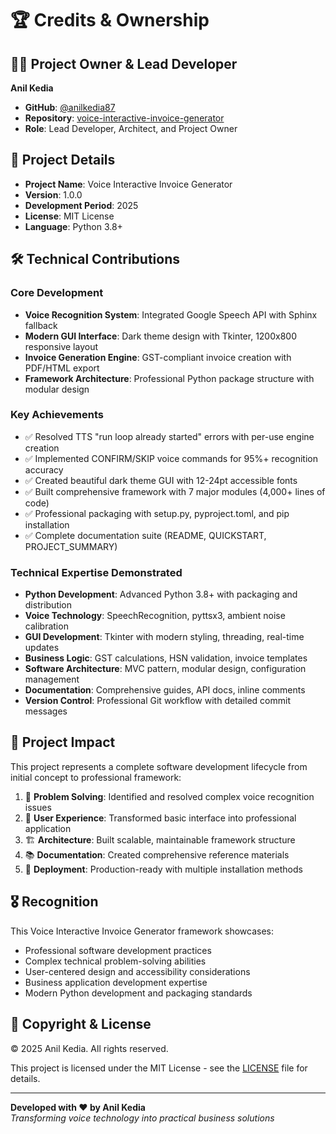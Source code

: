 # 🏆 Credits & Ownership

## 👨‍💻 Project Owner & Lead Developer

**Anil Kedia**
- **GitHub**: [@anilkedia87](https://github.com/anilkedia87)
- **Repository**: [voice-interactive-invoice-generator](https://github.com/anilkedia87/voice-interactive-invoice-generator)
- **Role**: Lead Developer, Architect, and Project Owner

## 🎯 Project Details

- **Project Name**: Voice Interactive Invoice Generator
- **Version**: 1.0.0
- **Development Period**: 2025
- **License**: MIT License
- **Language**: Python 3.8+

## 🛠️ Technical Contributions

### Core Development
- **Voice Recognition System**: Integrated Google Speech API with Sphinx fallback
- **Modern GUI Interface**: Dark theme design with Tkinter, 1200x800 responsive layout
- **Invoice Generation Engine**: GST-compliant invoice creation with PDF/HTML export
- **Framework Architecture**: Professional Python package structure with modular design

### Key Achievements
- ✅ Resolved TTS "run loop already started" errors with per-use engine creation
- ✅ Implemented CONFIRM/SKIP voice commands for 95%+ recognition accuracy
- ✅ Created beautiful dark theme GUI with 12-24pt accessible fonts
- ✅ Built comprehensive framework with 7 major modules (4,000+ lines of code)
- ✅ Professional packaging with setup.py, pyproject.toml, and pip installation
- ✅ Complete documentation suite (README, QUICKSTART, PROJECT_SUMMARY)

### Technical Expertise Demonstrated
- **Python Development**: Advanced Python 3.8+ with packaging and distribution
- **Voice Technology**: SpeechRecognition, pyttsx3, ambient noise calibration
- **GUI Development**: Tkinter with modern styling, threading, real-time updates
- **Business Logic**: GST calculations, HSN validation, invoice templates
- **Software Architecture**: MVC pattern, modular design, configuration management
- **Documentation**: Comprehensive guides, API docs, inline comments
- **Version Control**: Professional Git workflow with detailed commit messages

## 🌟 Project Impact

This project represents a complete software development lifecycle from initial concept to professional framework:

1. 🔧 **Problem Solving**: Identified and resolved complex voice recognition issues
2. 🎨 **User Experience**: Transformed basic interface into professional application  
3. 🏗️ **Architecture**: Built scalable, maintainable framework structure
4. 📚 **Documentation**: Created comprehensive reference materials
5. 🚀 **Deployment**: Production-ready with multiple installation methods

## 🎖️ Recognition

This Voice Interactive Invoice Generator framework showcases:
- Professional software development practices
- Complex technical problem-solving abilities
- User-centered design and accessibility considerations
- Business application development expertise
- Modern Python development and packaging standards

## 📄 Copyright & License

© 2025 Anil Kedia. All rights reserved.

This project is licensed under the MIT License - see the [LICENSE](LICENSE) file for details.

---

**Developed with ❤️ by Anil Kedia**  
*Transforming voice technology into practical business solutions*
